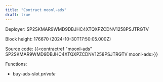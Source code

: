 ```yaml
---
title: "Contract moonl-ads"
draft: true
---
```

Deployer: SP2SKMAR9WMD9DBJHC4XTQXPZCDNV1258PSJTRGTV


 



Block height: 176670 (2024-10-30T17:50:05.000Z)

Source code: {{<contractref "moonl-ads" SP2SKMAR9WMD9DBJHC4XTQXPZCDNV1258PSJTRGTV moonl-ads>}}

Functions:

* buy-ads-slot _private_
